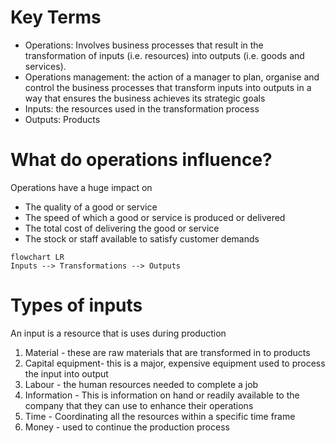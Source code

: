 # Key Terms
- Operations: Involves business processes that result in the transformation of inputs (i.e. resources) into outputs (i.e. goods and services).
- Operations management: the action of a manager to plan, organise and control the business processes that transform inputs into outputs in a way that ensures the business achieves its strategic goals
- Inputs: the resources used in the transformation process 
- Outputs: Products
# What do operations influence?
Operations have a huge impact on
- The quality of a good or service
- The speed of which  a good or service is produced or delivered
- The total cost of delivering the good or service
- The stock or staff available to satisfy customer demands
```mermaid
flowchart LR
Inputs --> Transformations --> Outputs

```
# Types of inputs
An input is a resource that is uses during production
1. Material - these are raw materials that are transformed in to products
2. Capital equipment- this is a major, expensive equipment used to process the input into output
3. Labour - the human resources needed to complete a job
4. Information - This is information on hand or readily available to the company that they can use to enhance their operations
5. Time - Coordinating all the resources within a specific time frame
6. Money - used to continue the production process

